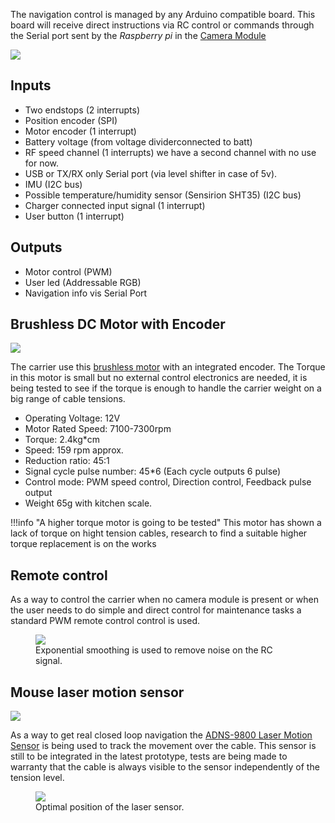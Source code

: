 The navigation control is managed by any Arduino compatible board. This board will receive direct instructions via RC control or commands through the Serial port sent by the _Raspberry pi_ in the [Camera Module](camera.md)

![](/assets/images/cablebot-schematic.png)

## Inputs
- Two endstops (2 interrupts)
- Position encoder (SPI)
- Motor encoder (1 interrupt)
- Battery voltage (from voltage dividerconnected to batt)
- RF speed channel (1 interrupts) we have a second channel with no use for now.
- USB or TX/RX only Serial port (via level shifter in case of 5v).
- IMU (I2C bus)
- Possible temperature/humidity sensor (Sensirion SHT35) (I2C bus)
- Charger connected input signal (1 interrupt)
- User button (1 interrupt)

## Outputs
- Motor control (PWM)
- User led (Addressable RGB)
- Navigation info vis Serial Port

## Brushless DC Motor with Encoder

![](/assets/images/cablebot-brushless.png)

The carrier use this [brushless motor](https://wiki.dfrobot.com/FIT0441_Brushless_DC_Motor_with_Encoder_12V_159RPM) with an integrated encoder. The Torque in this motor is small but no external control electronics are needed, it is being tested to see if the torque is enough to handle the carrier weight on a big range of cable tensions.

* Operating Voltage: 12V
* Motor Rated Speed: 7100-7300rpm
* Torque: 2.4kg*cm
* Speed: 159 rpm approx.
* Reduction ratio: 45:1
* Signal cycle pulse number: 45*6 (Each cycle outputs 6 pulse)
* Control mode: PWM speed control, Direction control, Feedback pulse output
* Weight 65g with kitchen scale.

!!!info "A higher torque motor is going to be tested"
	This motor has shown a lack of torque on hight tension cables, research to find a suitable higher torque replacement is on the works
	
## Remote control

As a way to control the carrier when no camera module is present or when the user needs to do simple and direct control for maintenance tasks a standard PWM remote control control is used.

 <figure>
  <img src="/assets/images/cablebot-rc.png"/>
  <figcaption>Exponential smoothing is used to remove noise on the RC signal.</figcaption>
</figure>

## Mouse laser motion sensor

![](/assets/images/cablebot-laser.png)

As a way to get real closed loop navigation the [ADNS-9800 Laser Motion Sensor](https://www.tindie.com/products/jkicklighter/adns-9800-laser-motion-sensor/) is being used to track the movement over the cable.
This sensor is still to be integrated in the latest prototype, tests are being made to warranty that the cable is always visible to the sensor independently of the tension level.

 <figure>
  <img src="/assets/images/cablebot-laser-position.png"/>
  <figcaption>Optimal position of the laser sensor.</figcaption>
</figure>

